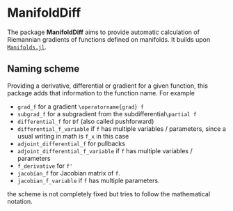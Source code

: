 # ManifoldDiff

The package __ManifoldDiff__ aims to provide automatic calculation of Riemannian gradients of functions defined on manifolds. It builds upon [`Manifolds.jl`](https://github.com/JuliaManifolds/Manifolds.jl).

## Naming scheme

Providing a derivative, differential or gradient for a given function, this package adds that information to the function name.
For example

* `grad_f` for a gradient ``\operatorname{grad} f``
* `subgrad_f` for a subgradient from the subdifferential``\partial f``
* `differential_f` for ``Df`` (also called pushforward)
* `differential_f_variable` if `f` has multiple variables / parameters, since a usual writing in math is ``f_x`` in this case
* `adjoint_differential_f` for pullbacks
* `adjoint_differential_f_variable` if `f` has multiple variables / parameters
* `f_derivative` for ``f'``
* `jacobian_f` for Jacobian matrix of ``f``.
* `jacobian_f_variable` if `f` has multiple parameters.

the scheme is not completely fixed but tries to follow the mathematical notation.
